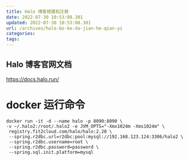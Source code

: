 ```yaml
---
title: Halo 博客搭建和迁移
date: 2022-07-30 10:53:08.301
updated: 2022-07-30 10:53:08.301
url: /archives/halo-bo-ke-da-jian-he-qian-yi
categories: 
tags: 
---
```


## Halo 博客官网文档

https://docs.halo.run/

# docker 运行命令
```
docker run -it -d --name halo -p 8090:8090 \
-v ~/.halo2:/root/.halo2 -e JVM_OPTS="-Xmx1024m -Xms1024m" \
 registry.fit2cloud.com/halo/halo:2.20 \
 --spring.r2dbc.url=r2dbc:pool:mysql://192.168.123.124:3306/halo2 \
 --spring.r2dbc.username=root \
 --spring.r2dbc.password=password \
 --spring.sql.init.platform=mysql
```